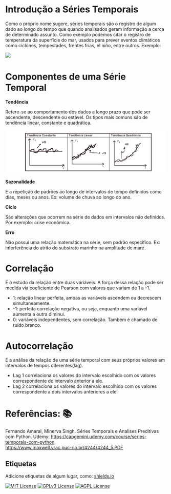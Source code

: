 
# Introdução a Séries Temporais
 

Como o próprio nome sugere, séries temporais são o registro de algum dado ao longo do tempo que quando analisados geram informação a cerca de determinado assunto. Como exemplo podemos citar o registro de temperatura da superfície do mar, usados para prever eventos climáticos como ciclones, tempestades, frentes frias, el niño, entre outros. Exemplo:



[![](https://ciclovivo.com.br/wp-content/uploads/2023/04/temperatura-superficie-oceanos-2.jpg)](https://ciclovivo.com.br/planeta/crise-climatica/superficie-dos-oceanos-atinge-temperatura-recorde/)
  
  
# Componentes de uma Série Temporal

**Tendência** 

Refere-se ao comportamento dos dados a longo prazo que pode ser ascendente, descendente ou estável. Os tipos mais comuns são de tendência linear, constante e quadrática.  


![](/img/tendencia%20em%20series%20temporais.png)  

**Sazonalidade**  

É a repetição de padrões ao longo de intervalos de tempo definidos como dias, meses ou anos. Ex: volume de chuva ao longo do ano.

**Ciclo**  

São alterações que ocorrem na série de dados em intervalos não definidos. Por exemplo: crise econômica.

**Erro**  

Não possui uma relação matemática na série, sem padrão específico. Ex: interferência do atrito do substrato marinho na amplitude de maré.

# Correlação

É o estudo da relação entre duas váriáveis. A força dessa relação pode ser medida via coeficiente de Pearson com valores que variam de 1 a -1.  
* 1: relação linear perfeita, ambas as variáveis ascendem ou decrescem simultaneamente.  
* -1: perfeita correlação negativa, ou seja, enquanto uma variável aumenta a outra diminui.  
* 0: variáveis independentes, sem correlação. Também é chamado de ruído branco.


# Autocorrelação

É a análise da relação de uma série temporal com seus próprios valores em intervalos de tempos diferentes(lag).  
* Lag 1 correlaciona os valores do intervalo escolhido com os valores correspondente do intervalo anterior a ele.
* Lag 2 correlaciona os valores do intervalo escolhido com os valores correspondente a dois intervalos anteriores a ele.

# Referências:  📚
Fernando Amaral, Minerva Singh. Séries Temporais e Analises Preditivas com Python. Udemy: https://capgemini.udemy.com/course/series-temporais-com-python  
https://www.maxwell.vrac.puc-rio.br/4244/4244_5.PDF  


## Etiquetas

Adicione etiquetas de algum lugar, como: [shields.io](https://shields.io/)

[![MIT License](https://img.shields.io/badge/License-MIT-green.svg)](https://choosealicense.com/licenses/mit/)
[![GPLv3 License](https://img.shields.io/badge/License-GPL%20v3-yellow.svg)](https://opensource.org/licenses/)
[![AGPL License](https://img.shields.io/badge/license-AGPL-blue.svg)](http://www.gnu.org/licenses/agpl-3.0)

